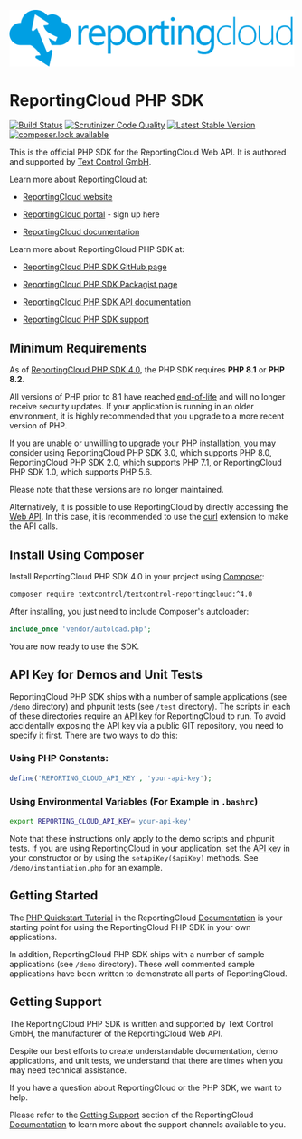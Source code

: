 ![Logo](./resource/rc_logo_512.png)

# ReportingCloud PHP SDK

[![Build Status](https://scrutinizer-ci.com/g/TextControl/textcontrol-reportingcloud/badges/build.png?b=master)](https://scrutinizer-ci.com/g/TextControl/textcontrol-reportingcloud/build-status/master)
[![Scrutinizer Code Quality](https://scrutinizer-ci.com/g/TextControl/textcontrol-reportingcloud/badges/quality-score.png?b=master)](https://scrutinizer-ci.com/g/TextControl/textcontrol-reportingcloud/?branch=master)
[![Latest Stable Version](https://poser.pugx.org/textcontrol/textcontrol-reportingcloud/v/stable)](https://packagist.org/packages/textcontrol/textcontrol-reportingcloud)
[![composer.lock available](https://poser.pugx.org/textcontrol/textcontrol-reportingcloud/composerlock)](https://packagist.org/packages/textcontrol/textcontrol-reportingcloud)

This is the official PHP SDK for the ReportingCloud Web API. It is authored and supported by [Text Control GmbH](http://www.textcontrol.com).

Learn more about ReportingCloud at:

* [ReportingCloud website](https://www.reporting.cloud/)

* [ReportingCloud portal](https://portal.reporting.cloud/) - sign up here

* [ReportingCloud documentation](https://docs.reporting.cloud/)

Learn more about ReportingCloud PHP SDK at:

* [ReportingCloud PHP SDK GitHub page](https://github.com/TextControl/textcontrol-reportingcloud)

* [ReportingCloud PHP SDK Packagist page](https://packagist.org/packages/textcontrol/textcontrol-reportingcloud)

* [ReportingCloud PHP SDK API documentation](https://textcontrol.github.io/textcontrol-reportingcloud/docs-api/)

* [ReportingCloud PHP SDK support](https://docs.reporting.cloud/docs/chapter/introduction/support)

## Minimum Requirements

As of [ReportingCloud PHP SDK 4.0](/doc/release-4.0.0.md), the PHP SDK requires **PHP 8.1** or **PHP 8.2**.

All versions of PHP prior to 8.1 have reached [end-of-life](http://php.net/eol.php) and will no longer receive security updates. If your application is running in an older environment, it is highly recommended that you upgrade to a more recent version of PHP.

If you are unable or unwilling to upgrade your PHP installation, you may consider using ReportingCloud PHP SDK 3.0, which supports PHP 8.0, ReportingCloud PHP SDK 2.0, which supports PHP 7.1, or ReportingCloud PHP SDK 1.0, which supports PHP 5.6.

Please note that these versions are no longer maintained.

Alternatively, it is possible to use ReportingCloud by directly accessing the [Web API](https://docs.reporting.cloud/docs/endpoint). In this case, it is recommended to use the [curl](http://php.net/manual/en/book.curl.php) extension to make the API calls.

## Install Using Composer

Install ReportingCloud PHP SDK 4.0 in your project using [Composer](http://getcomposer.org):

```bash
composer require textcontrol/textcontrol-reportingcloud:^4.0
```

After installing, you just need to include Composer's autoloader:

```php
include_once 'vendor/autoload.php';
```

You are now ready to use the SDK.

## API Key for Demos and Unit Tests

ReportingCloud PHP SDK ships with a number of sample applications (see `/demo` directory) and phpunit tests (see `/test` directory). The scripts in each of these directories require an [API key](https://docs.reporting.cloud/docs/chapter/introduction/apikey) for ReportingCloud to run. To avoid accidentally exposing the API key via a public GIT repository, you need to specify it first. There are two ways to do this:

### Using PHP Constants:

```php
define('REPORTING_CLOUD_API_KEY', 'your-api-key');
```

### Using Environmental Variables (For Example in `.bashrc`)

```bash
export REPORTING_CLOUD_API_KEY='your-api-key'
```
Note that these instructions only apply to the demo scripts and phpunit tests. If you are using ReportingCloud in your application, set the [API key](https://docs.reporting.cloud/docs/chapter/introduction/apikey) in your constructor or by using the `setApiKey($apiKey)` methods. See `/demo/instantiation.php` for an example.

## Getting Started

The [PHP Quickstart Tutorial](https://docs.reporting.cloud/docs/chapter/quickstart/php) in the ReportingCloud [Documentation](https://docs.reporting.cloud/) is your starting point for using the ReportingCloud PHP SDK in your own applications.

In addition, ReportingCloud PHP SDK ships with a number of sample applications (see `/demo` directory). These well commented sample applications have been written to demonstrate all parts of ReportingCloud.

## Getting Support

The ReportingCloud PHP SDK is written and supported by Text Control GmbH, the manufacturer of the ReportingCloud Web API.

Despite our best efforts to create understandable documentation, demo applications, and unit tests, we understand that there are times when you may need technical assistance.

If you have a question about ReportingCloud or the PHP SDK, we want to help.

Please refer to the [Getting Support](https://docs.reporting.cloud/docs/chapter/introduction/support) section of the ReportingCloud [Documentation](https://docs.reporting.cloud/) to learn more about the support channels available to you.
